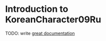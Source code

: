 # Introduction to KoreanCharacter09Ru

TODO: write [great documentation](http://jacobian.org/writing/what-to-write/)
